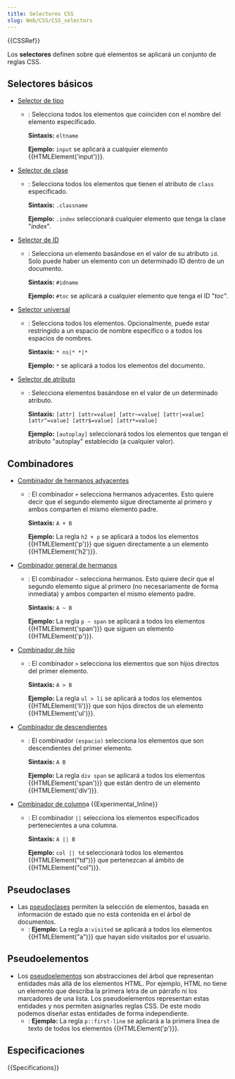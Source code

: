 ```yaml
---
title: Selectores CSS
slug: Web/CSS/CSS_selectors
---
```


{{CSSRef}}

Los **selectores** definen sobre qué elementos se aplicará un conjunto de reglas CSS.

## Selectores básicos

- [Selector de tipo](/es/docs/Web/CSS/Type_selectors)

  - : Selecciona todos los elementos que coinciden con el nombre del elemento especificado.

    **Sintaxis:** `eltname`

    **Ejemplo:** `input` se aplicará a cualquier elemento {{HTMLElement('input')}}.

- [Selector de clase](/es/docs/Web/CSS/Class_selectors)

  - : Selecciona todos los elementos que tienen el atributo de `class` especificado.

    **Sintaxis:** `.classname`

    **Ejemplo:** `.index` seleccionará cualquier elemento que tenga la clase "_index_".

- [Selector de ID](/es/docs/Web/CSS/ID_selectors)

  - : Selecciona un elemento basándose en el valor de su atributo `id`. Solo puede haber un elemento con un determinado ID dentro de un documento.

    **Sintaxis:** `#idname`

    **Ejemplo:** `#toc` se aplicará a cualquier elemento que tenga el ID "_toc_".

- [Selector universal](/es/docs/Web/CSS/Universal_selectors)

  - : Selecciona todos los elementos. Opcionalmente, puede estar restringido a un espacio de nombre específico o a todos los espacios de nombres.

    **Sintaxis:** `* ns|* *|*`

    **Ejemplo:** `*` se aplicará a todos los elementos del documento.

- [Selector de atributo](/es/docs/Web/CSS/Attribute_selectors)

  - : Selecciona elementos basándose en el valor de un determinado atributo.

    **Sintaxis:** `[attr] [attr=value] [attr~=value] [attr|=value] [attr^=value] [attr$=value] [attr*=value]`

    **Ejemplo:** `[autoplay]` seleccionará todos los elementos que tengan el atributo "autoplay" establecido (a cualquier valor).

## Combinadores

- [Combinador de hermanos adyacentes](/es/docs/Web/CSS/Selectores_hermanos_adyacentes)

  - : El combinador `+` selecciona hermanos adyacentes. Esto quiere decir que el segundo elemento sigue directamente al primero y ambos comparten el mismo elemento padre.

    **Sintaxis:** `A + B`

    **Ejemplo:** La regla `h2 + p` se aplicará a todos los elementos {{HTMLElement('p')}} que siguen directamente a un elemento {{HTMLElement('h2')}}.

- [Combinador general de hermanos](/es/docs/Web/CSS/Selectores_hermanos_generales)

  - : El combinador `~` selecciona hermanos. Esto quiere decir que el segundo elemento sigue al primero (no necesariamente de forma inmediata) y ambos comparten el mismo elemento padre.

    **Sintaxis:** `A ~ B`

    **Ejemplo:** La regla `p ~ span` se aplicará a todos los elementos {{HTMLElement('span')}} que siguen un elemento {{HTMLElement('p')}}.

- [Combinador de hijo](/es/docs/Web/CSS/Child_selectors)

  - : El combinador `>` selecciona los elementos que son hijos directos del primer elemento.

    **Sintaxis:** `A > B`

    **Ejemplo:** La regla `ul > li` se aplicará a todos los elementos {{HTMLElement('li')}} que son hijos directos de un elemento {{HTMLElement('ul')}}.

- [Combinador de descendientes](/es/docs/Web/CSS/Descendant_selectors)

  - : El combinador `(espacio)` selecciona los elementos que son descendientes del primer elemento.

    **Sintaxis:** `A B`

    **Ejemplo:** La regla `div span` se aplicará a todos los elementos {{HTMLElement('span')}} que están dentro de un elemento {{HTMLElement('div')}}.

- [Combinador de column](/es/docs/Web/CSS/Column_combinator)a {{Experimental_Inline}}

  - : El combinador `||` selecciona los elementos especificados pertenecientes a una columna.

    **Sintaxis:** `A || B`

    **Ejemplo:** `col || td` seleccionará todos los elementos {{HTMLElement("td")}} que pertenezcan al ámbito de {{HTMLElement("col")}}.

## Pseudoclases

- Las [pseudoclases](/es/docs/Web/CSS/Pseudo-classes) permiten la selección de elementos, basada en información de estado que no está contenida en el árbol de documentos.
  - : **Ejemplo:** La regla a`:visited` se aplicará a todos los elementos {{HTMLElement("a")}} que hayan sido visitados por el usuario.

## Pseudoelementos

- Los [pseudoelementos](/es/docs/Web/CSS/Pseudoelementos) son abstracciones del árbol que representan entidades más allá de los elementos HTML. Por ejemplo, HTML no tiene un elemento que describa la primera letra de un párrafo ni los marcadores de una lista. Los pseudoelementos representan estas entidades y nos permiten asignarles reglas CSS. De este modo podemos diseñar estas entidades de forma independiente.
  - : **Ejemplo:** La regla `p::first-line` se aplicará a la primera línea de texto de todos los elementos {{HTMLElement('p')}}.

## Especificaciones

{{Specifications}}
